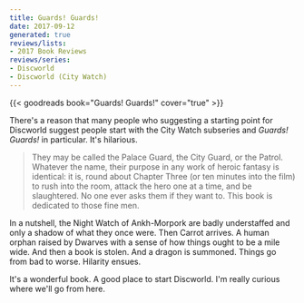 ```yaml
---
title: Guards! Guards!
date: 2017-09-12
generated: true
reviews/lists:
- 2017 Book Reviews
reviews/series:
- Discworld
- Discworld (City Watch)
---
```

{{< goodreads book="Guards! Guards!" cover="true" >}}

There's a reason that many people who suggesting a starting point for Discworld suggest people start with the City Watch subseries and _Guards! Guards!_ in particular. It's hilarious.  

> They may be called the Palace Guard, the City Guard, or the Patrol. Whatever the name, their purpose in any work of heroic fantasy is identical: it is, round about Chapter Three (or ten minutes into the film) to rush into the room, attack the hero one at a time, and be slaughtered. No one ever asks them if they want to. This book is dedicated to those fine men.

<!--more-->

In a nutshell, the Night Watch of Ankh-Morpork are badly understaffed and only a shadow of what they once were. Then Carrot arrives. A human orphan raised by Dwarves with a sense of how things ought to be a mile wide. And then a book is stolen. And a dragon is summoned. Things go from bad to worse. Hilarity ensues.  

It's a wonderful book. A good place to start Discworld. I'm really curious where we'll go from here.


